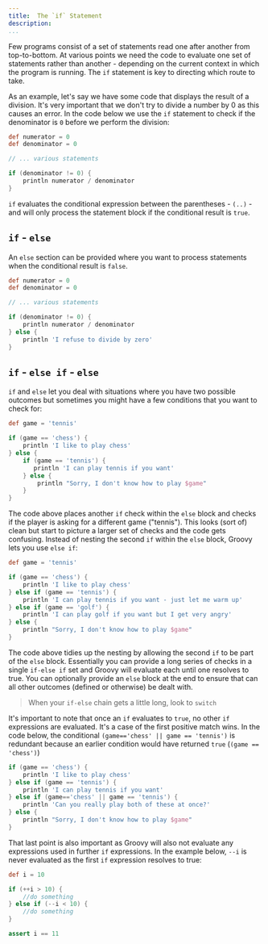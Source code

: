 ```yaml
---
title:	The `if` Statement
description:	
...
```

Few programs consist of a set of statements read one after another from top-to-bottom. At various points we need the code to evaluate one set of statements rather than another - depending on the current context in which the program is running. The `if` statement is key to directing which route to take.

As an example, let's say we have some code that displays the result of a division. It's very important that we don't try to divide a number by 0 as this causes an error. In the code below we use the `if` statement to check if the denominator is `0` before we perform the division:

```groovy
def numerator = 0
def denominator = 0

// ... various statements

if (denominator != 0) {
    println numerator / denominator
}
```

`if` evaluates the conditional expression between the parentheses - `(..)` - and will only process the statement block if the conditional result is `true`.

## `if` - `else`

An `else` section can be provided where you want to process statements when the conditional result is `false`.

```groovy
def numerator = 0
def denominator = 0

// ... various statements

if (denominator != 0) {
    println numerator / denominator
} else {
    println 'I refuse to divide by zero'
}
```

## `if` - `else if` - `else`

`if` and `else` let you deal with situations where you have two possible outcomes but sometimes you might have a few conditions that you want to check for: 

```groovy
def game = 'tennis'

if (game == 'chess') {
    println 'I like to play chess'
} else {
    if (game == 'tennis') {
       println 'I can play tennis if you want'
    } else {
        println "Sorry, I don't know how to play $game"
    }
}
```

The code above places another `if` check within the `else` block and checks if the player is asking for a different game ("tennis"). This looks (sort of) clean but start to picture a larger set of checks and the code gets confusing. Instead of nesting the second `if` within the `else` block, Groovy lets you use `else if`:

```groovy
def game = 'tennis'

if (game == 'chess') {
    println 'I like to play chess'
} else if (game == 'tennis') {
    println 'I can play tennis if you want - just let me warm up'
} else if (game == 'golf') {
    println 'I can play golf if you want but I get very angry'
} else {
    println "Sorry, I don't know how to play $game"
}
```

The code above tidies up the nesting by allowing the second `if` to be part of the `else` block. Essentially you can provide a long series of checks in a single `if-else if` set and Groovy will evaluate each until one resolves to true. You can optionally provide an `else` block at the end to ensure that can all other outcomes (defined or otherwise) be dealt with.

>When your `if-else` chain gets a little long, look to `switch`

It's important to note that once an `if` evaluates to `true`, no other `if` expressions are evaluated. It's a case of the first positive match wins. In the code below, the conditional `(game=='chess' || game == 'tennis')` is redundant because an earlier condition would have returned `true` (`(game == 'chess')`)

```groovy
if (game == 'chess') {
    println 'I like to play chess'
} else if (game == 'tennis') {
    println 'I can play tennis if you want'
} else if (game=='chess' || game == 'tennis') {
    println 'Can you really play both of these at once?'
} else {
    println "Sorry, I don't know how to play $game"
}
```

That last point is also important as Groovy will also not evaluate any expressions used in further `if` expressions. In the example below, `--i` is never evaluated as the first `if` expression resolves to true:

```groovy
def i = 10

if (++i > 10) {
	//do something
} else if (--i < 10) {
	//do something
}

assert i == 11
```


